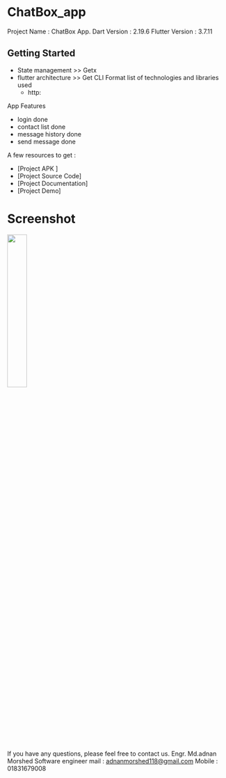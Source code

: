 # ChatBox_app

Project Name : ChatBox App.
Dart Version : 2.19.6
Flutter Version : 3.7.11

## Getting Started

- State management >>  Getx
- flutter architecture >> Get CLI Format
  list of technologies and libraries used
    - http:

App Features 
   - login done 
   - contact list done  
   - message history done 
   - send message done  

A few resources to get :

- [Project APK ]
- [Project Source Code]
- [Project Documentation]
- [Project Demo]

# Screenshot
<img src="assets/logo.PNG" width="30%">

If you have any questions, please feel free to contact us.
Engr. Md.adnan Morshed
Software engineer
mail : adnanmorshed118@gmail.com
Mobile : 01831679008
